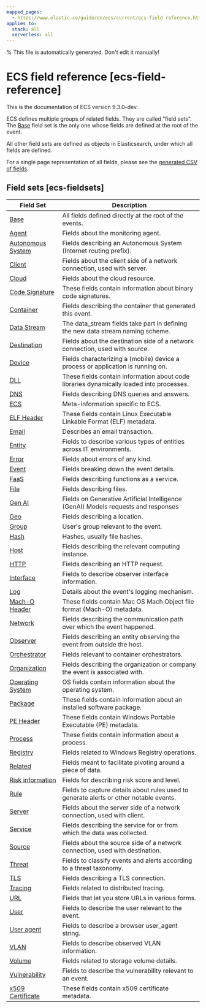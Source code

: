 ```yaml
---
mapped_pages:
  - https://www.elastic.co/guide/en/ecs/current/ecs-field-reference.html
applies_to:
  stack: all
  serverless: all
---
```


% This file is automatically generated. Don't edit it manually!

# ECS field reference [ecs-field-reference]

This is the documentation of ECS version 9.3.0-dev.

ECS defines multiple groups of related fields. They are called "field sets". The [Base](/reference/ecs-base.md) field set is the only one whose fields are defined at the root of the event.

All other field sets are defined as objects in Elasticsearch, under which all fields are defined.

For a single page representation of all fields, please see the [generated CSV of fields](https://github.com/elastic/ecs/blob/master/generated/csv/fields.csv).


## Field sets [ecs-fieldsets]

| Field Set | Description |
| --- | --- |
| [Base](/reference/ecs-base.md) | All fields defined directly at the root of the events. |
| [Agent](/reference/ecs-agent.md) | Fields about the monitoring agent. |
| [Autonomous System](/reference/ecs-as.md) | Fields describing an Autonomous System (Internet routing prefix). |
| [Client](/reference/ecs-client.md) | Fields about the client side of a network connection, used with server. |
| [Cloud](/reference/ecs-cloud.md) | Fields about the cloud resource. |
| [Code Signature](/reference/ecs-code_signature.md) | These fields contain information about binary code signatures. |
| [Container](/reference/ecs-container.md) | Fields describing the container that generated this event. |
| [Data Stream](/reference/ecs-data_stream.md) | The data_stream fields take part in defining the new data stream naming scheme. |
| [Destination](/reference/ecs-destination.md) | Fields about the destination side of a network connection, used with source. |
| [Device](/reference/ecs-device.md) | Fields characterizing a (mobile) device a process or application is running on. |
| [DLL](/reference/ecs-dll.md) | These fields contain information about code libraries dynamically loaded into processes. |
| [DNS](/reference/ecs-dns.md) | Fields describing DNS queries and answers. |
| [ECS](/reference/ecs-ecs.md) | Meta-information specific to ECS. |
| [ELF Header](/reference/ecs-elf.md) | These fields contain Linux Executable Linkable Format (ELF) metadata. |
| [Email](/reference/ecs-email.md) | Describes an email transaction. |
| [Entity](/reference/ecs-entity.md) | Fields to describe various types of entities across IT environments. |
| [Error](/reference/ecs-error.md) | Fields about errors of any kind. |
| [Event](/reference/ecs-event.md) | Fields breaking down the event details. |
| [FaaS](/reference/ecs-faas.md) | Fields describing functions as a service. |
| [File](/reference/ecs-file.md) | Fields describing files. |
| [Gen AI](/reference/ecs-gen_ai.md) | Fields on Generative Artificial Intelligence (GenAI) Models requests and responses |
| [Geo](/reference/ecs-geo.md) | Fields describing a location. |
| [Group](/reference/ecs-group.md) | User's group relevant to the event. |
| [Hash](/reference/ecs-hash.md) | Hashes, usually file hashes. |
| [Host](/reference/ecs-host.md) | Fields describing the relevant computing instance. |
| [HTTP](/reference/ecs-http.md) | Fields describing an HTTP request. |
| [Interface](/reference/ecs-interface.md) | Fields to describe observer interface information. |
| [Log](/reference/ecs-log.md) | Details about the event's logging mechanism. |
| [Mach-O Header](/reference/ecs-macho.md) | These fields contain Mac OS Mach Object file format (Mach-O) metadata. |
| [Network](/reference/ecs-network.md) | Fields describing the communication path over which the event happened. |
| [Observer](/reference/ecs-observer.md) | Fields describing an entity observing the event from outside the host. |
| [Orchestrator](/reference/ecs-orchestrator.md) | Fields relevant to container orchestrators. |
| [Organization](/reference/ecs-organization.md) | Fields describing the organization or company the event is associated with. |
| [Operating System](/reference/ecs-os.md) | OS fields contain information about the operating system. |
| [Package](/reference/ecs-package.md) | These fields contain information about an installed software package. |
| [PE Header](/reference/ecs-pe.md) | These fields contain Windows Portable Executable (PE) metadata. |
| [Process](/reference/ecs-process.md) | These fields contain information about a process. |
| [Registry](/reference/ecs-registry.md) | Fields related to Windows Registry operations. |
| [Related](/reference/ecs-related.md) | Fields meant to facilitate pivoting around a piece of data. |
| [Risk information](/reference/ecs-risk.md) | Fields for describing risk score and level. |
| [Rule](/reference/ecs-rule.md) | Fields to capture details about rules used to generate alerts or other notable events. |
| [Server](/reference/ecs-server.md) | Fields about the server side of a network connection, used with client. |
| [Service](/reference/ecs-service.md) | Fields describing the service for or from which the data was collected. |
| [Source](/reference/ecs-source.md) | Fields about the source side of a network connection, used with destination. |
| [Threat](/reference/ecs-threat.md) | Fields to classify events and alerts according to a threat taxonomy. |
| [TLS](/reference/ecs-tls.md) | Fields describing a TLS connection. |
| [Tracing](/reference/ecs-tracing.md) | Fields related to distributed tracing. |
| [URL](/reference/ecs-url.md) | Fields that let you store URLs in various forms. |
| [User](/reference/ecs-user.md) | Fields to describe the user relevant to the event. |
| [User agent](/reference/ecs-user_agent.md) | Fields to describe a browser user_agent string. |
| [VLAN](/reference/ecs-vlan.md) | Fields to describe observed VLAN information. |
| [Volume](/reference/ecs-volume.md) | Fields related to storage volume details. |
| [Vulnerability](/reference/ecs-vulnerability.md) | Fields to describe the vulnerability relevant to an event. |
| [x509 Certificate](/reference/ecs-x509.md) | These fields contain x509 certificate metadata. |
